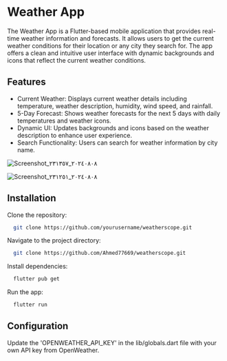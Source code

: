 
# Weather App

The Weather App is a Flutter-based mobile application that provides real-time weather information and forecasts. It allows users to get the current weather conditions for their location or any city they search for. The app offers a clean and intuitive user interface with dynamic backgrounds and icons that reflect the current weather conditions.


## Features

- Current Weather: Displays current weather details including temperature, weather description, humidity, wind speed, and rainfall.
- 5-Day Forecast: Shows weather forecasts for the next 5 days with daily temperatures and weather icons.
- Dynamic UI: Updates backgrounds and icons based on the weather description to enhance user experience.
- Search Functionality: Users can search for weather information by city name.

![Screenshot_٢٠٢٤٠٨٠٨_٢٣١٣٥٧](https://github.com/user-attachments/assets/4ffa5d07-47ec-45f0-8ffe-2c72ab87bc7f)

![Screenshot_٢٠٢٤٠٨٠٨_٢٣١٢٥١](https://github.com/user-attachments/assets/6473baae-5bd6-4a60-8a3b-5c6acb4fb591)



## Installation

Clone the repository:

```bash
  git clone https://github.com/yourusername/weatherscope.git
```

Navigate to the project directory:

```bash
  git clone https://github.com/Ahmed77669/weatherscope.git
```
Install dependencies:

```bash
  flutter pub get
```
Run the app:

```bash
  flutter run
```


## Configuration

 Update the 'OPENWEATHER_API_KEY' in the lib/globals.dart file with your own API key from OpenWeather.
